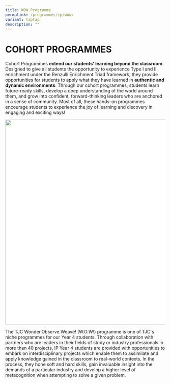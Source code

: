 ```yaml
---
title: WOW Programme
permalink: /programmes/ip/wow/
variant: tiptap
description: ""
---
```

<h1>COHORT PROGRAMMES</h1>
<p>Cohort Programmes&nbsp;<strong>extend our students' learning beyond the classroom</strong>.
Designed to give all students the opportunity to experience Type I and
II enrichment under the Renzulli Enrichment Triad framework, they provide
opportunities for students to apply what they have learned in&nbsp;<strong>authentic and dynamic environments</strong>.
Through our cohort programmes, students learn future-ready skills, develop
a deep understanding of the world around them, and grow into confident,
forward-thinking leaders who are anchored in a sense of community. Most
of all, these hands-on programmes encourage students to experience the
joy of learning and discovery in engaging and exciting ways!</p>
<p></p>
<div class="isomer-image-wrapper">
<img style="box-sizing: inherit; font-family: Lato, sans-serif; max-width: 100%; height: auto; display: block; margin: auto; width: 642.125px; color: rgb(72, 72, 72); font-size: 20px; font-style: normal; font-variant-ligatures: normal; font-variant-caps: normal; font-weight: 400; letter-spacing: normal; orphans: 2; text-align: left; text-indent: 0px; text-transform: none; widows: 2; word-spacing: 0px; -webkit-text-stroke-width: 0px; white-space: normal; background-color: rgb(255, 255, 255); text-decoration-thickness: initial; text-decoration-style: initial; text-decoration-color: initial;" height="auto" width="100%" src="https://www.temasekjc.moe.edu.sg/images/Academic/Enriched%20Curriculum/Cohort%20Programmes/WOW%20programme%20-%20IP%20Year%204%20students.png">
</div>
<p>The TJC Wonder.Observe.Weave! (W.O.W!) programme is one of TJC's niche
programmes for our Year 4 students. Through collaboration with partners
who are leaders in their fields of study or industry professionals in more
than 40 projects, IP Year 4 students are provided with opportunities to
embark on interdisciplinary projects which enable them to assimilate and
apply knowledge gained in the classroom to real-world contexts. In the
process, they hone soft and hard skills, gain invaluable insight into the
demands of a particular industry and develop a higher level of metacognition
when attempting to solve a given problem.</p>